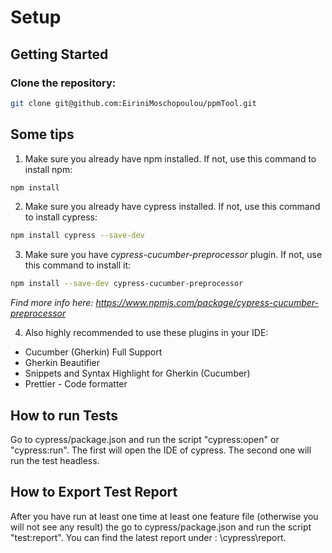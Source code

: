# Setup

## Getting Started

### Clone the repository:

```sh
git clone git@github.com:EiriniMoschopoulou/ppmTool.git
```

## Some tips

1. Make sure you already have npm installed. If not, use this command to install npm:

```sh
npm install
```

2. Make sure you already have cypress installed. If not, use this command to install cypress:

```sh
npm install cypress --save-dev
```

3. Make sure you have _cypress-cucumber-preprocessor_ plugin. If not, use this command to install it:

```sh
npm install --save-dev cypress-cucumber-preprocessor
```

_Find more info here: https://www.npmjs.com/package/cypress-cucumber-preprocessor_

4. Also highly recommended to use these plugins in your IDE:

- Cucumber (Gherkin) Full Support
- Gherkin Beautifier
- Snippets and Syntax Highlight for Gherkin (Cucumber)
- Prettier - Code formatter

## How to run Tests

Go to cypress/package.json and run the script "cypress:open" or "cypress:run". The first will open the IDE of cypress. The second one will run the test headless.

## How to Export Test Report

After you have run at least one time at least one feature file (otherwise you will not see any result) the go to cypress/package.json and run the script "test:report". You can find the latest report under : \cypress\report.
